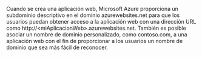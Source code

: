 Cuando se crea una aplicación web, Microsoft Azure proporciona un subdominio descriptivo en el dominio azurewebsites.net para que los usuarios puedan obtener acceso a la aplicación web con una dirección URL como http://&lt;miAplicacionWeb&gt;.azurewebsites.net. También es posible asociar un nombre de dominio personalizado, como contoso.com, a una aplicación web con el fin de proporcionar a los usuarios un nombre de dominio que sea más fácil de reconocer.



<!--HONumber=Nov16_HO3-->


